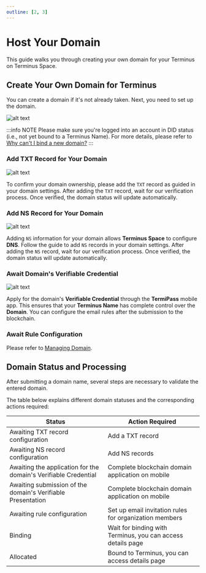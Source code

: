 ```yaml
---
outline: [2, 3]
---
```


# Host Your Domain

This guide walks you through creating your own domain for your Terminus on Terminus Space. 

## Create Your Own Domain for Terminus

You can create a domain if it's not already taken. Next, you need to set up the domain.

![alt text](/images/how-to/space/submit_a_domain.jpg)

:::info NOTE
Please make sure you're logged into an account in DID status (i.e., not yet bound to a Terminus Name). For more details, please refer to [Why can't I bind a new domain?](./index.md#why-cant-i-bind-a-new-domain)
:::

### Add TXT Record for Your Domain

![alt text](/images/how-to/space/txt.jpg)

To confirm your domain ownership, please add the `TXT` record as guided in your domain settings. After adding the `TXT` record, wait for our verification process. Once verified, the domain status will update automatically.


### Add NS Record for Your Domain

![alt text](/images/how-to/space/ns.jpg)

Adding `NS` information for your domain allows **Terminus Space** to configure **DNS**. Follow the guide to add `NS` records in your domain settings. After adding the `NS` record, wait for our verification process. Once verified, the domain status will update automatically.

### Await Domain's Verifiable Credential

![alt text](/images/how-to/space/awaiting_domain.jpg)

Apply for the domain's **Verifiable Credential** through the **TermiPass** mobile app. This ensures that your **Terminus Name** has complete control over the **Domain**. You can configure the email rules after the submission to the blockchain.

### Await Rule Configuration

Please refer to [Managing Domain](./management-domain.md).

## Domain Status and Processing

After submitting a domain name, several steps are necessary to validate the entered domain.

The table below explains different domain statuses and the corresponding actions required:

| Status                                    | Action Required                         |
| ----------------------------------------- | --------------------------------------- |
| Awaiting TXT record configuration         | Add a TXT record                        |
| Awaiting NS record configuration          | Add NS records                          |
| Awaiting the application for the domain's Verifiable Credential | Complete blockchain domain application on mobile |
| Awaiting submission of the domain's Verifiable Presentation | Complete blockchain domain application on mobile |
| Awaiting rule configuration               | Set up email invitation rules for organization members |
| Binding                                   | Wait for binding with Terminus, you can access details page |
| Allocated                                 | Bound to Terminus, you can access details page  |
